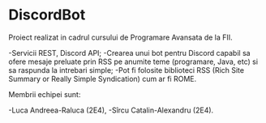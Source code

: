 # DiscordBot

Proiect realizat in cadrul cursului de Programare Avansata de la FII.

-Servicii REST, Discord API;
-Crearea unui bot pentru Discord capabil sa ofere mesaje preluate prin RSS pe anumite teme (programare, Java, etc) si sa raspunda la intrebari simple;
-Pot fi folosite biblioteci RSS (Rich Site Summary or Really Simple Syndication) cum ar fi ROME.

Membrii echipei sunt:

-Luca Andreea-Raluca (2E4), 
-Sîrcu Catalin-Alexandru (2E4).

